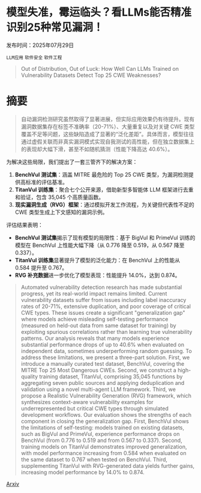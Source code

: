 # 模型失准，霉运临头？看LLMs能否精准识别25种常见漏洞！

发布时间：2025年07月29日

`LLM应用` `软件安全` `软件工程`

> Out of Distribution, Out of Luck: How Well Can LLMs Trained on Vulnerability Datasets Detect Top 25 CWE Weaknesses?

# 摘要

> 自动漏洞检测研究虽然取得了显著进展，但实际应用效果仍有待提升。现有漏洞数据集存在标签不准确率（20-71%）、大量重复以及对关键 CWE 类型覆盖不足等问题，这些缺陷造成了显著的“泛化差距”。具体而言，模型往往通过虚假关联而非真实漏洞模式实现自我测试的高性能，但在独立数据集上的表现却大幅下滑，甚至不如随机猜测（性能下降高达 40.6%）。

为解决这些局限，我们提出了一套三管齐下的解决方案：
1. **BenchVul 测试集**：涵盖 MITRE 最危险的 Top 25 CWE 类型，为漏洞检测提供高标准的评估基准。
2. **TitanVul 训练集**：聚合七个公开来源，借助新型多智能体 LLM 框架进行去重和验证，包含 35,045 个高质量函数。
3. **现实漏洞生成（RVG）框架**：通过模拟开发工作流程，为关键但代表性不足的 CWE 类型生成上下文感知的漏洞示例。

评估结果表明：
- **BenchVul 测试集**揭示了现有模型的局限性：基于 BigVul 和 PrimeVul 训练的模型在 BenchVul 上性能大幅下降（从 0.776 降至 0.519，从 0.567 降至 0.337）。
- **TitanVul 训练集**显著提升了模型的泛化能力：在 BenchVul 上的性能从 0.584 提升至 0.767。
- **RVG 补充数据**进一步优化了模型表现：性能提升 14.0%，达到 0.874。


> Automated vulnerability detection research has made substantial progress, yet its real-world impact remains limited. Current vulnerability datasets suffer from issues including label inaccuracy rates of 20-71%, extensive duplication, and poor coverage of critical CWE types. These issues create a significant "generalization gap" where models achieve misleading self-testing performance (measured on held-out data from same dataset for training) by exploiting spurious correlations rather than learning true vulnerability patterns. Our analysis reveals that many models experience substantial performance drops of up to 40.6% when evaluated on independent data, sometimes underperforming random guessing.
  To address these limitations, we present a three-part solution. First, we introduce a manually curated test dataset, BenchVul, covering the MITRE Top 25 Most Dangerous CWEs. Second, we construct a high-quality training dataset, TitanVul, comprising 35,045 functions by aggregating seven public sources and applying deduplication and validation using a novel multi-agent LLM framework. Third, we propose a Realistic Vulnerability Generation (RVG) framework, which synthesizes context-aware vulnerability examples for underrepresented but critical CWE types through simulated development workflows.
  Our evaluation shows the strengths of each component in closing the generalization gap. First, BenchVul shows the limitations of self-testing: models trained on existing datasets, such as BigVul and PrimeVul, experience performance drops on BenchVul (from 0.776 to 0.519 and from 0.567 to 0.337). Second, training models on TitanVul demonstrates improved generalization, with model performance increasing from 0.584 when evaluated on the same dataset to 0.767 when tested on BenchVul. Third, supplementing TitanVul with RVG-generated data yields further gains, increasing model performance by 14.0% to 0.874.

[Arxiv](https://arxiv.org/abs/2507.21817)